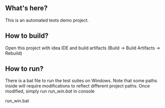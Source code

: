 What's here?
------------

This is an automated tests demo project.


How to build?
-------------

Open this project with idea IDE and build artifacts
(Build -> Build Artifacts -> Rebuild)


How to run?
-----------

There is a bat file to run the test suites on Windows. Note that some paths
inside will require modifications to reflect different project paths.
Once modified, simply run *run_win.bat* in console

run_win.bat
